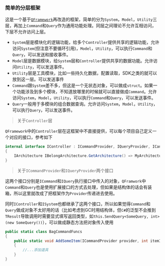 ### 简单的分层框架

这是一个基于[`QFramework`](https://github.com/liangxiegame/QFramework)再改造的框架，简单的分为`System`，`Model`，`Utility`三层，再加上`Command`和`Query`作为通用功能处理。同层之间理论不允许互相访问，下层不允许访问上层。

- `System`层是模块化的逻辑功能，给多个`Controller`提供共享的逻辑功能，允许访问`System`(但注意不要循环引用)，`Model`，`Utility`，可以执行`Command`和`Query`，可以发送和接收事件。
- `Model`层是数据模块，给`System`层和`Controller`提供共享的数据功能。允许访问`Utility`，可以发送事件。
- `Utility`层是工具模块，比如一些持久化数据，配置读取，SDK之类的就可以放到这一层。可以发送事件
- `Command`跟`System`差不多，但这是一个无状态对象，可以做成`struct`。如果一个功能涉及到多个模块，不知道放哪里的时候就可以直接做成`Command`。允许访问`System`，`Model`，`Utility`，可以执行`Command`和`Query`，可以发送事件。
- `Query`一般用于多模块的组合数据查询。允许访问`System`，`Model`，`Utility`，可以执行`Query`，可以发送事件。

> 关于`Controller`层

`QFramework`中的`Controller`层在这框架中不直接提供，可以每个项目自己定义一个对应的接口，参考如下

```c#
internal interface IController : ICommandProvider, IQueryProvider, ICanGetModel, ICanGetSystem, ICanGetUtility, ICanSendCommand, ICanSendEvent, ICanSendQuery, ICanRegisterEvent
{
    IArchitecture IBelongArchitecture.GetArchitecture() => MyArchitecture.Instance;
}
```

> 关于`ICommandProvider`和`IQueryProvider`两个接口

这两个接口分别是`ICommand`和`IQuery`执行接口中传入的对象，`QFramwork`中`Command`和`Query`也是使用扩展接口的方式去处理，但如果是结构体的话会有装箱，所以这里就改成了把框架作为`Provider`传递进去使用。

同时`IController`和`ISystem`也都继承了这两个接口，所以如果觉得`Command`和`Query`做成对象不太好用的话（比如考虑到GC时用结构体，但`C#`的泛型不会推到`TResult`导致调用时需要显式填写返回类型，如`this.SendQuery<SomeQuery, int>(new SomeQuery())`），可以做成静态方法把对象传入使用

```c#
public static class BagCommandFuncs
{
    public static void AddSomeItem(ICommandProvider provider, int itemId, int amount)
    {
        //...添加道具
    }
}
```

